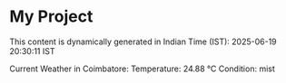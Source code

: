 # My Project

This content is dynamically generated in Indian Time (IST): 2025-06-19 20:30:11 IST


Current Weather in Coimbatore:
Temperature: 24.88 °C
Condition: mist
